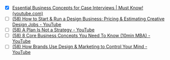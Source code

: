 * [x] [Essential Business Concepts for Case Interviews | Must Know! (youtube.com)](https://www.youtube.com/watch?v=pktdRnZArbs)
* [ ] [(58) How to Start & Run a Design Business: Pricing & Estimating Creative Design Jobs - YouTube](https://www.youtube.com/watch?v=wd0ejVP_g78)
* [ ] [(58) A Plan Is Not a Strategy - YouTube](https://www.youtube.com/watch?v=iuYlGRnC7J8)
* [ ] [(58) 8 Core Business Concepts You Need To Know (10min MBA) - YouTube](https://www.youtube.com/watch?v=ZeEc8YCpocY)
* [ ] [(58) How Brands Use Design & Marketing to Control Your Mind - YouTube](https://www.youtube.com/watch?v=p6aF5ma7BiM)